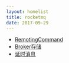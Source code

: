 ```yaml
---
layout: homelist
title: rocketmq
date: 2017-09-29
---
```


* [RemotingCommand](/home/opensource/rocketmq/remoting-command.html)
* [Broker存储](/home/opensource/rocketmq/broker-store.html)
* [延时消息](/home/opensource/rocketmq/delay-message.html)
